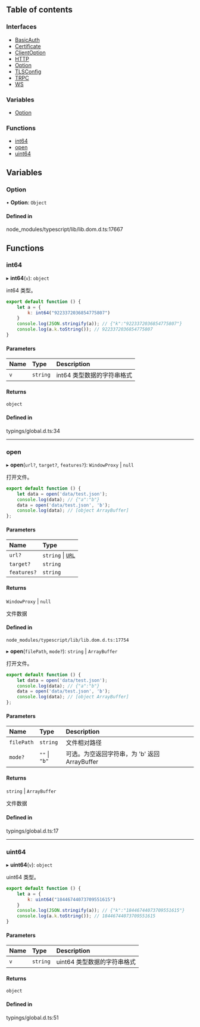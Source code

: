 ## Table of contents

### Interfaces

- [BasicAuth](../interfaces/global.BasicAuth.md)
- [Certificate](../interfaces/global.Certificate.md)
- [ClientOption](../interfaces/global.ClientOption.md)
- [HTTP](../interfaces/global.HTTP.md)
- [Option](../interfaces/global.Option.md)
- [TLSConfig](../interfaces/global.TLSConfig.md)
- [TRPC](../interfaces/global.TRPC.md)
- [WS](../interfaces/global.WS.md)

### Variables

- [Option](#option)

### Functions

- [int64](#int64)
- [open](#open)
- [uint64](#uint64)

## Variables

<span id="option"></span>

### Option

• **Option**: `Object`

#### Defined in

node_modules/typescript/lib/lib.dom.d.ts:17667

## Functions

<span id="int64"></span>

### int64

▸ **int64**(`v`): `object`

int64 类型。

```js
export default function () {
    let a = {
        k: int64("9223372036854775807")
    }
    console.log(JSON.stringify(a)); // {"k":"9223372036854775807"}
    console.log(a.k.toString()); // 9223372036854775807
}
```

#### Parameters

| Name | Type | Description |
| :------ | :------ | :------ |
| `v` | `string` | int64 类型数据的字符串格式 |

#### Returns

`object`

#### Defined in

typings/global.d.ts:34

___

<span id="open"></span>

### open

▸ **open**(`url?`, `target?`, `features?`): `WindowProxy` \| ``null``

打开文件。

```js
export default function () {
    let data = open('data/test.json');
    console.log(data); // {"a":"b"}
    data = open('data/test.json', 'b');
    console.log(data); // [object ArrayBuffer]
};
```

#### Parameters

| Name | Type |
| :------ | :------ |
| `url?` | `string` \| [`URL`](url.md#url) |
| `target?` | `string` |
| `features?` | `string` |

#### Returns

`WindowProxy` \| ``null``

文件数据

#### Defined in

```
node_modules/typescript/lib/lib.dom.d.ts:17754
```

▸ **open**(`filePath`, `mode?`): `string` \| `ArrayBuffer`

打开文件。

```js
export default function () {
    let data = open('data/test.json');
    console.log(data); // {"a":"b"}
    data = open('data/test.json', 'b');
    console.log(data); // [object ArrayBuffer]
};
```

#### Parameters

| Name | Type | Description |
| :------ | :------ | :------ |
| `filePath` | `string` | 文件相对路径 |
| `mode?` | ``""`` \| ``"b"`` | 可选。为空返回字符串，为 'b' 返回 ArrayBuffer |

#### Returns

`string` \| `ArrayBuffer`

文件数据

#### Defined in

typings/global.d.ts:17



___

<span id="uint64"></span>

### uint64

▸ **uint64**(`v`): `object`

uint64 类型。

```js
export default function () {
    let a = {
        k: uint64("18446744073709551615")
    }
    console.log(JSON.stringify(a)); // {"k":"18446744073709551615"}
    console.log(a.k.toString()); // 18446744073709551615
}
```

#### Parameters

| Name | Type | Description |
| :------ | :------ | :------ |
| `v` | `string` | uint64 类型数据的字符串格式 |

#### Returns

`object`

#### Defined in

typings/global.d.ts:51



